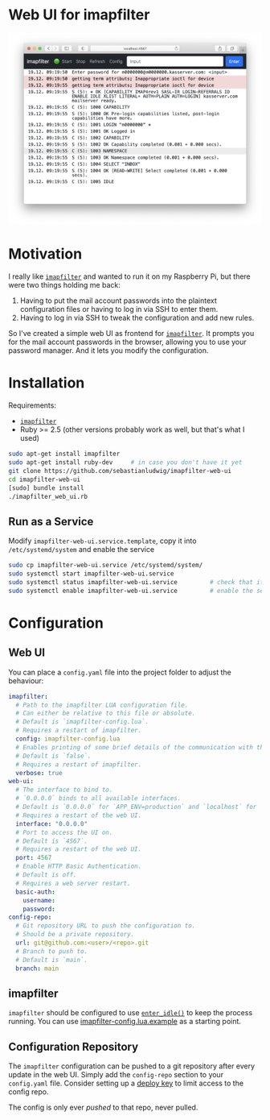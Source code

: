 # Web UI for imapfilter

![main](screenshots/main.png)

# Motivation

I really like [`imapfilter`](https://github.com/lefcha/imapfilter) and wanted to run it on my Raspberry Pi, but there were two things holding me back:

1. Having to put the mail account passwords into the plaintext configuration files or having to log in via SSH to enter them.
1. Having to log in via SSH to tweak the configuration and add new rules.

So I've created a simple web UI as frontend for [`imapfilter`](https://github.com/lefcha/imapfilter).
It prompts you for the mail account passwords in the browser, allowing you to use your password manager.
And it lets you modify the configuration.

# Installation

Requirements:
- [`imapfilter`](https://github.com/lefcha/imapfilter)
- Ruby >= 2.5 (other versions probably work as well, but that's what I used)

```bash
sudo apt-get install imapfilter
sudo apt-get install ruby-dev     # in case you don't have it yet
git clone https://github.com/sebastianludwig/imapfilter-web-ui
cd imapfilter-web-ui
[sudo] bundle install
./imapfilter_web_ui.rb
```

## Run as a Service

Modify `imapfilter-web-ui.service.template`, copy it into `/etc/systemd/system` and enable the service


```bash
sudo cp imapfilter-web-ui.service /etc/systemd/system/
sudo systemctl start imapfilter-web-ui.service
sudo systemctl status imapfilter-web-ui.service         # check that it started correctly
sudo systemctl enable imapfilter-web-ui.service         # enable the service so it's started automatically
```

# Configuration

## Web UI

You can place a `config.yaml` file into the project folder to adjust the behaviour:

```yaml
imapfilter:
  # Path to the imapfilter LUA configuration file. 
  # Can either be relative to this file or absolute. 
  # Default is `imapfilter-config.lua`.
  # Requires a restart of imapfilter.
  config: imapfilter-config.lua
  # Enables printing of some brief details of the communication with the server. 
  # Default is `false`.
  # Requires a restart of imapfilter.
  verbose: true
web-ui:
  # The interface to bind to. 
  # `0.0.0.0` binds to all available interfaces.
  # Default is `0.0.0.0` for `APP_ENV=production` and `localhost` for `APP_ENV=development`.
  # Requires a restart of the web UI.
  interface: "0.0.0.0"
  # Port to access the UI on. 
  # Default is `4567`.
  # Requires a restart of the web UI.
  port: 4567
  # Enable HTTP Basic Authentication.
  # Default is off.
  # Requires a web server restart.
  basic-auth:
    username:
    password:
config-repo:
  # Git repository URL to push the configuration to.
  # Should be a private repository.
  url: git@github.com:<user>/<repo>.git
  # Branch to push to.
  # Default is `main`.
  branch: main
```

## imapfilter

`imapfilter` should be configured to use [`enter_idle()`](https://github.com/lefcha/imapfilter/blob/master/samples/extend.lua) to keep the process running.
You can use [imapfilter-config.lua.example](imapfilter-config.lua.example) as a starting point.

## Configuration Repository

The `imapfilter` configuration can be pushed to a git repository after every update in the web UI.
Simply add the `config-repo` section to your `config.yaml` file.
Consider setting up a [deploy key](https://docs.github.com/en/free-pro-team@latest/developers/overview/managing-deploy-keys#deploy-keys) to limit access to the config repo.

The config is only ever _pushed_ to that repo, never pulled.
